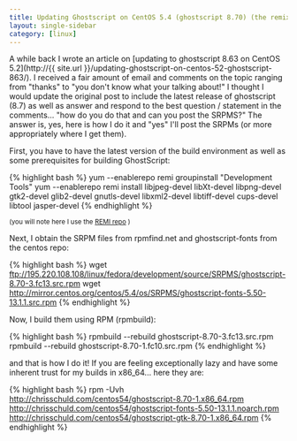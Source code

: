 ```yaml
---
title: Updating Ghostscript on CentOS 5.4 (ghostscript 8.70) (the remix)
layout: single-sidebar
category: [linux]
---
```

A while back I wrote an article on [updating to ghostscript 8.63 on CentOS 5.2](http://{{ site.url }}/updating-ghostscript-on-centos-52-ghostscript-863/). I received a fair amount of email and comments on the topic ranging from "thanks" to "you don't know what your talking about!" I thought I would update the original post to include the latest release of ghostscript (8.7) as well as answer and respond to the best question / statement in the comments... "how do you do that and can you post the SRPMS?" The answer is, yes, here is how I do it and "yes" I'll post the SRPMs (or more appropriately where I get them).

First, you have to have the latest version of the build environment as well as some prerequisites for building GhostScript:

{% highlight bash %}
yum --enablerepo remi groupinstall "Development Tools"
yum --enablerepo remi install libjpeg-devel libXt-devel libpng-devel gtk2-devel glib2-devel gnutls-devel libxml2-devel libtiff-devel cups-devel libtool jasper-devel
{% endhighlight %}

<small>(you will note here I use the [REMI repo](http://blog.famillecollet.com) )</small>

Next, I obtain the SRPM files from rpmfind.net and ghostscript-fonts from the centos repo:

{% highlight bash %}
wget ftp://195.220.108.108/linux/fedora/development/source/SRPMS/ghostscript-8.70-3.fc13.src.rpm
wget http://mirror.centos.org/centos/5.4/os/SRPMS/ghostscript-fonts-5.50-13.1.1.src.rpm
{% endhighlight %}

Now, I build them using RPM (rpmbuild):

{% highlight bash %}
rpmbuild --rebuild ghostscript-8.70-3.fc13.src.rpm
rpmbuild --rebuild ghostscript-8.70-1.fc10.src.rpm
{% endhighlight %}

and that is how I do it! If you are feeling exceptionally lazy and have some inherent trust for my builds in x86_64... here they are:

{% highlight bash %}
rpm -Uvh http://chrisschuld.com/centos54/ghostscript-8.70-1.x86_64.rpm http://chrisschuld.com/centos54/ghostscript-fonts-5.50-13.1.1.noarch.rpm http://chrisschuld.com/centos54/ghostscript-gtk-8.70-1.x86_64.rpm
{% endhighlight %}